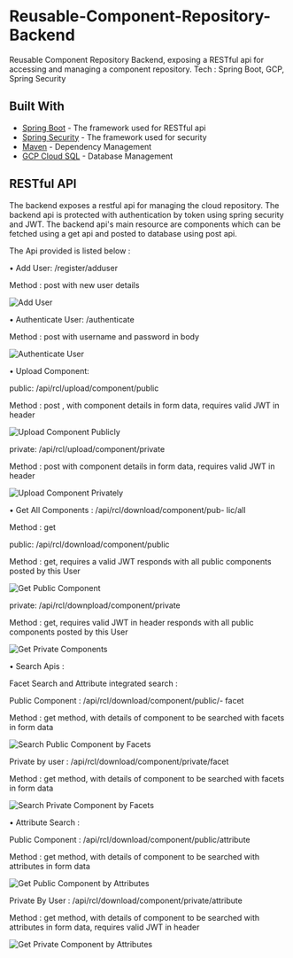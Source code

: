 # Reusable-Component-Repository-Backend
Reusable Component Repository Backend, exposing a RESTful api for accessing and managing a component repository.
Tech : Spring Boot, GCP, Spring Security

## Built With

* [Spring Boot](https://spring.io/guides/gs/spring-boot/) - The framework used for RESTful api
* [Spring Security](https://spring.io/projects/spring-security) - The framework used for security
* [Maven](https://maven.apache.org/) - Dependency Management
* [GCP Cloud SQL](https://cloud.google.com/sql) - Database Management

## RESTful API
The backend exposes a restful api for managing the cloud repository.
The backend api is protected with authentication by token using spring security and JWT.
The backend api's main resource are components which can be fetched using a get api and posted to database using post api.

The Api provided is listed below :

• Add User: /register/adduser

Method : post with new user details

![Add User](/Api/registerUser.JPG?raw=true "Add User")

• Authenticate User: /authenticate

Method : post with username and password in body

![Authenticate User](/Api/authenticate.JPG?raw=true "Authenticate User")

• Upload Component:

public: /api/rcl/upload/component/public

Method : post , with component details in form data, requires
valid JWT in header

![Upload Component Publicly](/Api/uploadPublic.JPG?raw=true "Upload Component Publicly")

private: /api/rcl/upload/component/private

Method : post with component details in form data, requires
valid JWT in header

![Upload Component Privately](/Api/uploadPrivate.JPG?raw=true "Upload Component Privately")

• Get All Components : /api/rcl/download/component/pub-
lic/all

Method : get

public: /api/rcl/download/component/public

Method : get, requires a valid JWT responds with all public
components posted by this User

![Get Public Component](/Api/getpub.JPG?raw=true "Get Public Components")

private: /api/rcl/downpload/component/private

Method : get, requires valid JWT in header responds with all
public components posted by this User

![Get Private Components](/Api/getprivate.JPG?raw=true "Get Private Components")

• Search Apis :

Facet Search and Attribute integrated search :

Public Component : /api/rcl/download/component/public/-
facet

Method : get method, with details of component to be searched
with facets in form data

![Search Public Component by Facets](/Api/getPubFac.JPG?raw=true "Search Public Component by Facets")

Private by user : /api/rcl/download/component/private/facet

Method : get method, with details of component to be searched
with facets in form data

![Search Private Component by Facets](/Api/getPriFac.JPG?raw=true "Search Private Component by Facets")

• Attribute Search :

Public Component : /api/rcl/download/component/public/attribute

Method : get method, with details of component to be searched
with attributes in form data

![Get Public Component by Attributes](/Api/getPubAtt.JPG?raw=true "Get Public Component by Attributes")

Private By User : /api/rcl/download/component/private/attribute

Method : get method, with details of component to be searched
with attributes in form data, requires valid JWT in header

![Get Private Component by Attributes](/Api/getPriAtt.JPG?raw=true "Get Private Component by Attributes")
